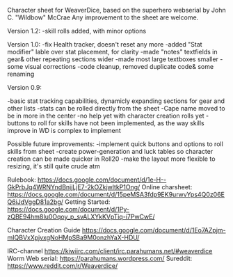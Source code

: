 Character sheet for WeaverDice, based on the superhero webserial by John C. "Wildbow" McCrae
Any improvement to the sheet are welcome.

Version 1.2:
-skill rolls added, with minor options

Version 1.0:
-fix Health tracker, doesn't reset any more
-added "Stat modifier" lable over stat placement, for clarity
-made "notes" textfields in gear& other repeating sections wider
-made most large textboxes smaller
-some visual corrections
-code cleanup, removed duplicate code& some renaming

Version 0.9:

-basic stat tracking capabilities, dynamicly expanding sections for gear and other lists 
-stats can be rolled directly from the sheet
-Cape name moved to be in more in the center
-no help yet with character creation rolls yet
-buttons to roll for skills have not been implemented, as the way skills improve in WD is complex to implement

Possible future improvements:
-implement quick buttons and options to roll skills from sheet
-create power-generation and luck tables so character creation can be made quicker in Roll20
-make the layout more flexible to resizing, it's still quite crude atm

Rulebook: 			https://docs.google.com/document/d/1e-H--GkPrbJq4WRNYndBnjjLjE7-2kOZkjwltkP1Ong/
Online charsheet: 	https://docs.google.com/document/d/15peMSA3fdp9EK9urwvYps4Q0z06EQ6iJdVggD81a2bg/
Getting Started: 	https://docs.google.com/document/d/1Py-zQBE94hm8Iu0Oqoy_p_svALXYkKVpTiq-i7PwCwE/

Character Creation Guide https://docs.google.com/document/d/1Eo7AZpjm-mIQBVxXpjvxgNoHMpSBa9M0onzhYaX-HDU/

IRC-channel 	 https://kiwiirc.com/client/irc.parahumans.net/#weaverdice
Worm Web serial: https://parahumans.wordpress.com/
Sureddit:		 https://www.reddit.com/r/Weaverdice/